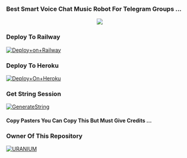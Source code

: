 ### Best Smart Voice Chat Music Robot For Telegram Groups ...


<p align="center"><a href="https://t.me/THE_URANIUM_OP"><img src="https://telegra.ph/file/a0a21112a3a1bdefcdb6d.jpg"></a></p>




### Deploy To Railway

[![Deploy+on+Railway](https://railway.app/button.svg)](https://railway.app/new/template?template=https://github.com/Uranium77/URANIUMPlayer&envs=API_ID,API_HASH,BOT_TOKEN,ALIVE_IMG,STRING_SESSION)


### Deploy To Heroku

[![Deploy+On+Heroku](https://www.herokucdn.com/deploy/button.svg)](https://heroku.com/deploy?template=https://github.com/Uranium77/URANIUMPlayer)



### Get String Session

[![GenerateString](https://img.shields.io/badge/repl.it-generateString-yellowgreen)](https://replit.com/@AdityaHalder/StringSession)



#### Copy Pasters You Can Copy This But Must Give Credits ...

### Owner Of This Repository
[![URANIUM](https://telegra.ph/file/285f1d2c2acd28fae9fb6.jpg)](https://t.me/THE_URANIUM_OP)
